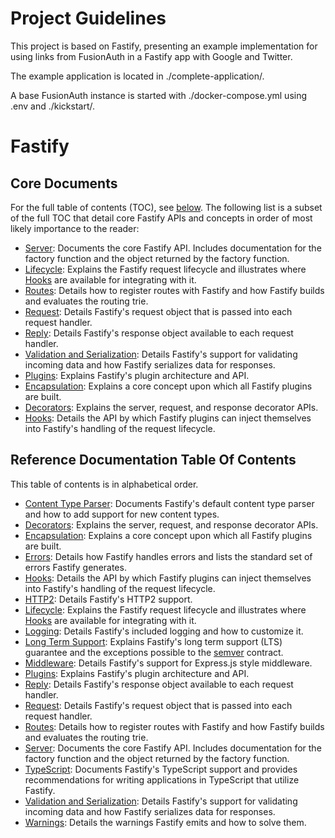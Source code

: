 # Project Guidelines
    
This project is based on Fastify, presenting an example implementation for using links from FusionAuth in a Fastify app with Google and Twitter.

The example application is located in ./complete-application/.

A base FusionAuth instance is started with ./docker-compose.yml using .env and ./kickstart/.

# Fastify

## Core Documents

For the full table of contents (TOC), see [below](#reference-toc). The following
list is a subset of the full TOC that detail core Fastify APIs and concepts in
order of most likely importance to the reader:

+ [Server](https://fastify.dev/docs/latest/Reference/Server/): Documents the core Fastify API. Includes documentation
  for the factory function and the object returned by the factory function.
+ [Lifecycle](https://fastify.dev/docs/latest/Reference/Lifecycle/): Explains the Fastify request lifecycle and
  illustrates where [Hooks](https://fastify.dev/docs/latest/Reference/Hooks/) are available for integrating with it.
+ [Routes](https://fastify.dev/docs/latest/Reference/Routes/): Details how to register routes with Fastify and how
  Fastify builds and evaluates the routing trie.
+ [Request](https://fastify.dev/docs/latest/Reference/Request/): Details Fastify's request object that is passed into
  each request handler.
+ [Reply](https://fastify.dev/docs/latest/Reference/Reply/): Details Fastify's response object available to each
  request handler.
+ [Validation and Serialization](https://fastify.dev/docs/latest/Reference/Validation-and-Serialization/): Details
  Fastify's support for validating incoming data and how Fastify serializes data
  for responses.
+ [Plugins](https://fastify.dev/docs/latest/Reference/Plugins/): Explains Fastify's plugin architecture and API.
+ [Encapsulation](https://fastify.dev/docs/latest/Reference/Encapsulation/): Explains a core concept upon which all
  Fastify plugins are built.
+ [Decorators](https://fastify.dev/docs/latest/Reference/Decorators/): Explains the server, request, and response
  decorator APIs.
+ [Hooks](https://fastify.dev/docs/latest/Reference/Hooks/): Details the API by which Fastify plugins can inject
  themselves into Fastify's handling of the request lifecycle.

## Reference Documentation Table Of Contents

This table of contents is in alphabetical order.

+ [Content Type Parser](https://fastify.dev/docs/latest/Reference/ContentTypeParser/): Documents Fastify's default
  content type parser and how to add support for new content types.
+ [Decorators](https://fastify.dev/docs/latest/Reference/Decorators/): Explains the server, request, and response
  decorator APIs.
+ [Encapsulation](https://fastify.dev/docs/latest/Reference/Encapsulation/): Explains a core concept upon which all
  Fastify plugins are built.
+ [Errors](https://fastify.dev/docs/latest/Reference/Errors/): Details how Fastify handles errors and lists the
  standard set of errors Fastify generates.
+ [Hooks](https://fastify.dev/docs/latest/Reference/Hooks/): Details the API by which Fastify plugins can inject
  themselves into Fastify's handling of the request lifecycle.
+ [HTTP2](https://fastify.dev/docs/latest/Reference/HTTP2/): Details Fastify's HTTP2 support.
+ [Lifecycle](https://fastify.dev/docs/latest/Reference/Lifecycle/): Explains the Fastify request lifecycle and
  illustrates where [Hooks](https://fastify.dev/docs/latest/Reference/Hooks/) are available for integrating with it.
+ [Logging](https://fastify.dev/docs/latest/Reference/Logging/): Details Fastify's included logging and how to
  customize it.
+ [Long Term Support](https://fastify.dev/docs/latest/Reference/LTS/): Explains Fastify's long term support (LTS)
  guarantee and the exceptions possible to the [semver](https://semver.org)
  contract.
+ [Middleware](https://fastify.dev/docs/latest/Reference/Middleware/): Details Fastify's support for Express.js style
  middleware.
+ [Plugins](https://fastify.dev/docs/latest/Reference/Plugins/): Explains Fastify's plugin architecture and API.
+ [Reply](https://fastify.dev/docs/latest/Reference/Reply/): Details Fastify's response object available to each
  request handler.
+ [Request](https://fastify.dev/docs/latest/Reference/Request/): Details Fastify's request object that is passed into
  each request handler.
+ [Routes](https://fastify.dev/docs/latest/Reference/Routes/): Details how to register routes with Fastify and how
  Fastify builds and evaluates the routing trie.
+ [Server](https://fastify.dev/docs/latest/Reference/Server/): Documents the core Fastify API. Includes documentation
  for the factory function and the object returned by the factory function.
+ [TypeScript](https://fastify.dev/docs/latest/Reference/TypeScript/): Documents Fastify's TypeScript support and
  provides recommendations for writing applications in TypeScript that utilize
  Fastify.
+ [Validation and Serialization](https://fastify.dev/docs/latest/Reference/Validation-and-Serialization/): Details
  Fastify's support for validating incoming data and how Fastify serializes data
  for responses.
+ [Warnings](https://fastify.dev/docs/latest/Reference/Warnings/): Details the warnings Fastify emits and how to
  solve them.
